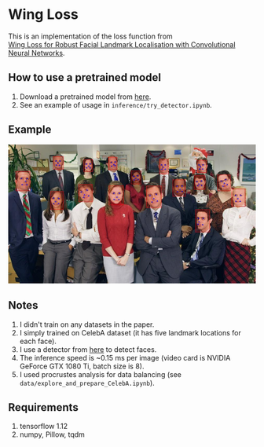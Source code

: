 # Wing Loss

This is an implementation of the loss function from  
[Wing Loss for Robust Facial Landmark Localisation with Convolutional Neural Networks](https://arxiv.org/abs/1711.06753).

## How to use a pretrained model
1. Download a pretrained model from [here](https://drive.google.com/drive/folders/1yCGoE6wC8ZOVDX8DekkEtZZIxfP0wnVU?usp=sharing).
2. See an example of usage in `inference/try_detector.ipynb`.

## Example
![example](inference/example.jpg)

## Notes
1. I didn't train on any datasets in the paper.
2. I simply trained on CelebA dataset (it has five landmark locations for each face).
3. I use a detector from [here](https://github.com/TropComplique/FaceBoxes-tensorflow) to detect faces.
4. The inference speed is ~0.15 ms per image (video card is NVIDIA GeForce GTX 1080 Ti, batch size is 8).
5. I used procrustes analysis for data balancing (see `data/explore_and_prepare_CelebA.ipynb`).

## Requirements
1. tensorflow 1.12
2. numpy, Pillow, tqdm
